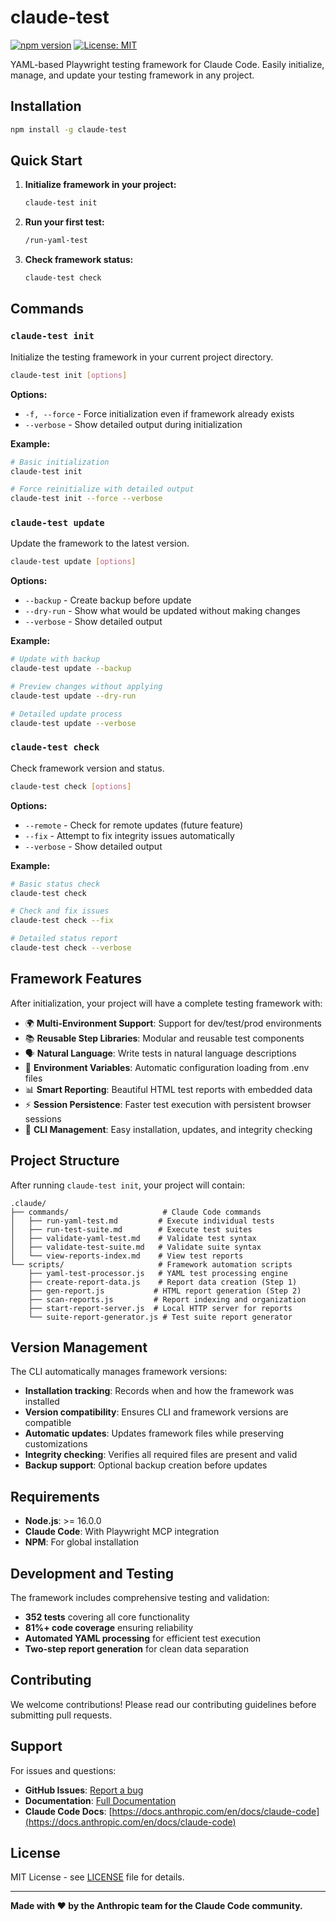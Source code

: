 # claude-test

[![npm version](https://badge.fury.io/js/claude-test.svg)](https://badge.fury.io/js/claude-test)
[![License: MIT](https://img.shields.io/badge/License-MIT-yellow.svg)](https://opensource.org/licenses/MIT)

YAML-based Playwright testing framework for Claude Code. Easily initialize, manage, and update your testing framework in any project.

## Installation

```bash
npm install -g claude-test
```

## Quick Start

1. **Initialize framework in your project:**
   ```bash
   claude-test init
   ```

2. **Run your first test:**
   ```bash
   /run-yaml-test
   ```

3. **Check framework status:**
   ```bash
   claude-test check
   ```

## Commands

### `claude-test init`

Initialize the testing framework in your current project directory.

```bash
claude-test init [options]
```

**Options:**
- `-f, --force` - Force initialization even if framework already exists
- `--verbose` - Show detailed output during initialization

**Example:**
```bash
# Basic initialization
claude-test init

# Force reinitialize with detailed output
claude-test init --force --verbose
```

### `claude-test update`

Update the framework to the latest version.

```bash
claude-test update [options]
```

**Options:**
- `--backup` - Create backup before update
- `--dry-run` - Show what would be updated without making changes
- `--verbose` - Show detailed output

**Example:**
```bash
# Update with backup
claude-test update --backup

# Preview changes without applying
claude-test update --dry-run

# Detailed update process
claude-test update --verbose
```

### `claude-test check`

Check framework version and status.

```bash
claude-test check [options]
```

**Options:**
- `--remote` - Check for remote updates (future feature)
- `--fix` - Attempt to fix integrity issues automatically
- `--verbose` - Show detailed output

**Example:**
```bash
# Basic status check
claude-test check

# Check and fix issues
claude-test check --fix

# Detailed status report
claude-test check --verbose
```

## Framework Features

After initialization, your project will have a complete testing framework with:

- 🌍 **Multi-Environment Support**: Support for dev/test/prod environments
- 📚 **Reusable Step Libraries**: Modular and reusable test components
- 🗣️ **Natural Language**: Write tests in natural language descriptions
- 🔧 **Environment Variables**: Automatic configuration loading from .env files
- 📊 **Smart Reporting**: Beautiful HTML test reports with embedded data
- ⚡ **Session Persistence**: Faster test execution with persistent browser sessions
- 🚀 **CLI Management**: Easy installation, updates, and integrity checking

## Project Structure

After running `claude-test init`, your project will contain:

```
.claude/
├── commands/                     # Claude Code commands
│   ├── run-yaml-test.md         # Execute individual tests
│   ├── run-test-suite.md        # Execute test suites  
│   ├── validate-yaml-test.md    # Validate test syntax
│   ├── validate-test-suite.md   # Validate suite syntax
│   └── view-reports-index.md    # View test reports
└── scripts/                     # Framework automation scripts
    ├── yaml-test-processor.js   # YAML test processing engine
    ├── create-report-data.js    # Report data creation (Step 1)
    ├── gen-report.js           # HTML report generation (Step 2)
    ├── scan-reports.js         # Report indexing and organization
    ├── start-report-server.js  # Local HTTP server for reports
    └── suite-report-generator.js # Test suite report generator
```

## Version Management

The CLI automatically manages framework versions:

- **Installation tracking**: Records when and how the framework was installed
- **Version compatibility**: Ensures CLI and framework versions are compatible
- **Automatic updates**: Updates framework files while preserving customizations
- **Integrity checking**: Verifies all required files are present and valid
- **Backup support**: Optional backup creation before updates

## Requirements

- **Node.js**: >= 16.0.0
- **Claude Code**: With Playwright MCP integration
- **NPM**: For global installation

## Development and Testing

The framework includes comprehensive testing and validation:

- **352 tests** covering all core functionality
- **81%+ code coverage** ensuring reliability
- **Automated YAML processing** for efficient test execution
- **Two-step report generation** for clean data separation

## Contributing

We welcome contributions! Please read our contributing guidelines before submitting pull requests.

## Support

For issues and questions:

- **GitHub Issues**: [Report a bug](https://github.com/anthropics/claude-test/issues)
- **Documentation**: [Full Documentation](https://github.com/anthropics/claude-test#readme)
- **Claude Code Docs**: [https://docs.anthropic.com/en/docs/claude-code](https://docs.anthropic.com/en/docs/claude-code)

## License

MIT License - see [LICENSE](LICENSE) file for details.

---

**Made with ❤️ by the Anthropic team for the Claude Code community.**